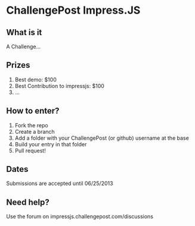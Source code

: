 # ChallengePost Impress.JS

## What is it

A Challenge...

## Prizes

1. Best demo: $100
2. Best Contribution to impressjs: $100
3. ...

## How to enter?

1. Fork the repo
2. Create a branch
3. Add a folder with your ChallengePost (or github) username at the base
4. Build your entry in that folder
5. Pull request!

## Dates

Submissions are accepted until 06/25/2013

## Need help?

Use the forum on impressjs.challengepost.com/discussions
